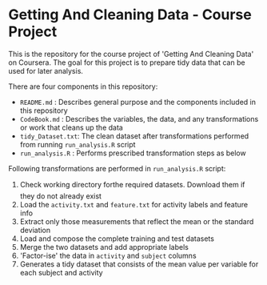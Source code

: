# Getting And Cleaning Data - Course Project

This is the repository for the course project of 'Getting And Cleaning Data' on Coursera. The goal for this project is to prepare tidy data that can be used for later analysis.

There are four components in this repository:

   * `README.md` :       Describes general purpose and the components included in this repository
   * `CodeBook.md` :     Describes the variables, the data, and any transformations or work that cleans up the data
   * `tidy_Dataset.txt`: The clean dataset after transformations performed from running `run_analysis.R` script
   * `run_analysis.R` :  Performs prescribed transformation steps as below
   
Following transformations are performed in `run_analysis.R` script:

  1. Check working directory forthe  required datasets. Download them if they do not already exist
  2. Load the `activity.txt` and `feature.txt` for activity labels and feature info
  3. Extract only those measurements that reflect the mean or the standard deviation
  4. Load and compose the complete training and test datasets
  5. Merge the two datasets and add appropriate labels
  6. 'Factor-ise' the data in `activity` and `subject` columns
  7. Generates a tidy dataset that consists of the mean value per variable for each subject and activity
